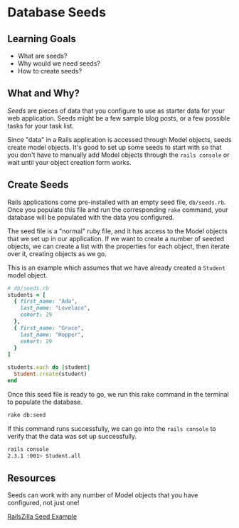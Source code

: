 # Database Seeds
## Learning Goals
- What are seeds?
- Why would we need seeds?
- How to create seeds?

## What and Why?
_Seeds_ are pieces of data that you configure to use as starter data for your web application. Seeds might be a few sample blog posts, or a few possible tasks for your task list.

Since "data" in a Rails application is accessed through Model objects, seeds create model objects. It's good to set up some seeds to start with so that you don't have to manually add Model objects through the `rails console` or wait until your object creation form works.

## Create Seeds
Rails applications come pre-installed with an empty seed file, `db/seeds.rb`. Once you populate this file and run the corresponding `rake` command, your database will be populated with the data you configured.

The seed file is a "normal" ruby file, and it has access to the Model objects that we set up in our application. If we want to create a number of seeded objects, we can create a list with the properties for each object, then iterate over it, creating objects as we go.

This is an example which assumes that we have already created a `Student` model object.
```ruby
# db/seeds.rb
students = [
  { first_name: "Ada",
    last_name: "Lovelace",
    cohort: 29
  },
  { first_name: "Grace",
    last_name: "Hopper",
    cohort: 29
  }
]

students.each do |student|
  Student.create(student)
end
```

Once this seed file is ready to go, we run this rake command in the terminal to populate the database.

```bash
rake db:seed
```

If this command runs successfully, we can go into the `rails console` to verify that the data was set up successfully.

```bash
rails console
2.3.1 :001> Student.all
```

## Resources
Seeds can work with any number of Model objects that you have configured, not just one!

[RailsZilla Seed Example](http://www.railszilla.com/rails-seed-data-example/rails)
